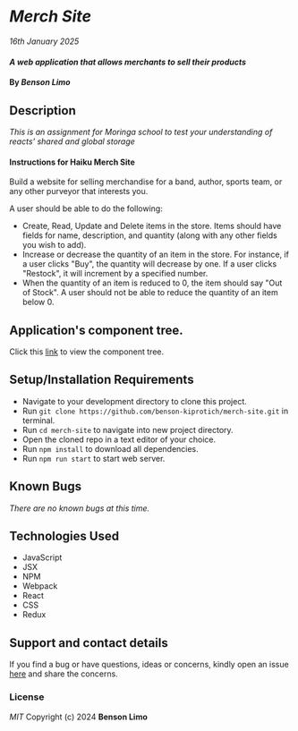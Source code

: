 # _Merch Site_

_16th January 2025_

#### _A web application that allows merchants to sell their products_

#### By _**Benson Limo**_

## Description

_This is an assignment for Moringa school to test your understanding of reacts' shared and global storage_

#### Instructions for Haiku Merch Site

Build a website for selling merchandise for a band, author, sports team, or any other purveyor that interests you.

A user should be able to do the following:

- Create, Read, Update and Delete items in the store. Items should have fields for name, description, and quantity (along with any other fields you wish to add).
- Increase or decrease the quantity of an item in the store. For instance, if a user clicks "Buy", the quantity will decrease by one. If a user clicks "Restock", it will increment by a specified number.
- When the quantity of an item is reduced to 0, the item should say "Out of Stock". A user should not be able to reduce the quantity of an item below 0.

## Application's component tree.

Click this [link](https://drive.google.com/file/d/1CDomq0dpmbedhdckwGmuDNhJnk8VW3QY/view?usp=sharing) to view the component tree.

## Setup/Installation Requirements

- Navigate to your development directory to clone this project.
- Run `git clone https://github.com/benson-kiprotich/merch-site.git` in terminal.
- Run `cd merch-site` to navigate into new project directory.
- Open the cloned repo in a text editor of your choice.
- Run `npm install` to download all dependencies.
- Run `npm run start` to start web server.

## Known Bugs

_There are no known bugs at this time._

## Technologies Used

- JavaScript
- JSX
- NPM
- Webpack
- React
- CSS
- Redux

## Support and contact details

If you find a bug or have questions, ideas or concerns, kindly open an issue [here](https://github.com/benson-kiprotich/merch-site/issues/new) and share the concerns.

### License

_MIT_
Copyright (c) 2024 **Benson Limo**
